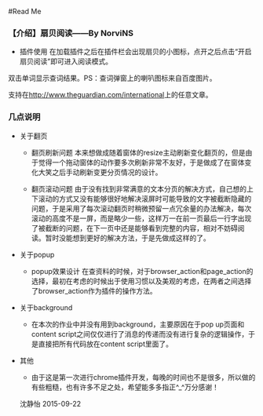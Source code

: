 #Read Me


### 【介绍】扇贝阅读——By NorviNS
* 插件使用
在加载插件之后在插件栏会出现扇贝的小图标，点开之后点击“开启扇贝阅读”即可进入阅读模式。

双击单词显示查词结果。PS：查词弹窗上的喇叭图标来自百度图片。

支持在<http://www.theguardian.com/international>上的任意文章。


### 几点说明
* 关于翻页
	* 翻页刷新问题
	本来想做成随着窗体的resize主动刷新变化翻页的，但是由于觉得一个拖动窗体的动作要多次刷新非常不友好，于是做成了在窗体变化大笑之后手动刷新变更分页情况的设计。
	
	* 翻页滚动问题
	由于没有找到非常满意的文本分页的解决方式，自己想的上下滚动的方式又没有能够很好地解决滚屏时可能导致的文字被截断隐藏的问题，于是采用了每次滚动翻页时稍微预留一点冗余量的办法解决，每次滚动的高度不是一屏，而是略少一些，这样万一在前一页最后一行字出现了被截断的问题，在下一页中还是能够看到完整的内容，相对不妨碍阅读。暂时没能想到更好的解决方法，于是先做成这样的了。

* 关于popup
	* popup效果设计
	在查资料的时候，对于browser_action和page_action的选择，最初在考虑的时候出于使用习惯以及美观的考虑，在两者之间选择了browser_action作为插件的操作方法。

* 关于background
	* 在本次的作业中并没有用到background，主要原因在于pop up页面和content script之间仅仅进行了消息的传递而没有进行复杂的逻辑操作，于是直接把所有代码放在content script里面了。
	
* 其他
	* 由于这是第一次进行chrome插件开发，每晚的时间也不是很多，所以做的有些粗糙，也有许多不足之处，希望能多多指正^_^万分感谢！
	
	沈静怡
	2015-09-22